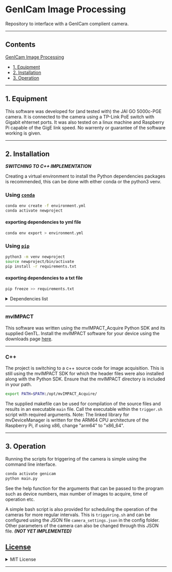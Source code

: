 # GenICam Image Processing

Repository to interface with a GenICam complient camera.

---

## Contents

[GenICam Image Processing](#genicam-image-processing)

- [1. Equipment](#1-equipment)
- [2. Installation](#2-installation)
- [3. Operation](#3-operation)

---

## 1. Equipment

This software was developed for (and tested with) the JAI GO 5000c-PGE camera. It is connected to the camera using a TP-Link PoE switch with Gigabit ehternet ports. It was also tested on a linux machine and Raspberry Pi capable of the GigE link speed. No warrenty or guarantee of the software working is given.

---

## 2. Installation

***SWITCHING TO C++ IMPLEMENTATION***

Creating a virtual environment to install the Python dependencies packages is recommended, this can be done with either conda or the python3 venv.

### Using [`conda`](https://docs.conda.io/en/latest/)

```bash
conda env create -f environment.yml
conda activate newproject
```

#### exporting dependencies to yml file

```bash
conda env export > environment.yml
```

### Using [`pip`](https://pypi.org/project/pip/)

```bash
python3 -m venv newproject
source newproject/bin/activate
pip install -r requirements.txt
```

#### exporting dependencies to a txt file

```bash
pip freeze >> requirements.txt
```

<details>
    <summary>Dependencies list</summary>

- opencv
- numpy

</details>

---

### mvIMPACT

This software was written using the mvIMPACT_Acquire Python SDK and its supplied GenTL.
Install the mvIMPACT software for your device using the downloads page [here](http://static.matrix-vision.com/mvIMPACT_Acquire/2.45.0/).

---

### C++

The project is switching to a c++ source code for image acquisition. This is still using the mvIMPACT SDK for which the header files were also installed along with the Python SDK. Ensure that the mvIMPACT directory is included in your path.

```bash
export PATH=$PATH:/opt/mvIMPACT_Acquire/
```

The supplied makefile can be used for compilation of the source files and results in an executable `main` file. Call the executable within the `trigger.sh` script with required arguments. Note: The linked library for mvDeviceManager is written for the ARM64 CPU architecture of the Raspberry Pi, if using x86, change "arm64" to "x86_64".

---

## 3. Operation

Running the scripts for triggering of the camera is simple using the command line interface.

```bash
conda activate genicam
python main.py
```

See the help function for the arguments that can be passed to the program such as device numbers, max number of images to acquire, time of operation etc.

A simple bash script is also provided for scheduling the operation of the cameras for more regular intervals. This is `triggering.sh` and can be configured using the JSON file `camera_settings.json` in the config folder. Other parameters of the camera can also be changed through this JSON file. ***(NOT YET IMPLEMENTED)***

## [License](LICENSE)

<details>
<summary>MIT License</summary>

Copyright (c) 2021 Ryan Smith

Permission is hereby granted, free of charge, to any person obtaining a copy
of this software and associated documentation files (the "Software"), to deal
in the Software without restriction, including without limitation the rights
to use, copy, modify, merge, publish, distribute, sublicense, and/or sell
copies of the Software, and to permit persons to whom the Software is
furnished to do so, subject to the following conditions:

The above copyright notice and this permission notice shall be included in all
copies or substantial portions of the Software.

THE SOFTWARE IS PROVIDED "AS IS", WITHOUT WARRANTY OF ANY KIND, EXPRESS OR
IMPLIED, INCLUDING BUT NOT LIMITED TO THE WARRANTIES OF MERCHANTABILITY,
FITNESS FOR A PARTICULAR PURPOSE AND NONINFRINGEMENT. IN NO EVENT SHALL THE
AUTHORS OR COPYRIGHT HOLDERS BE LIABLE FOR ANY CLAIM, DAMAGES OR OTHER
LIABILITY, WHETHER IN AN ACTION OF CONTRACT, TORT OR OTHERWISE, ARISING FROM,
OUT OF OR IN CONNECTION WITH THE SOFTWARE OR THE USE OR OTHER DEALINGS IN THE
SOFTWARE.
</details>

---

